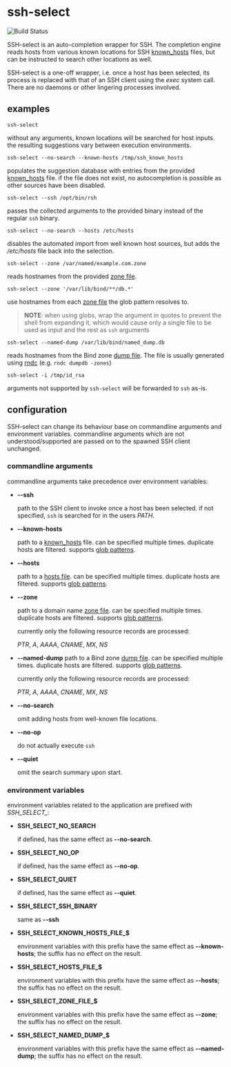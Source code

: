 # ssh-select

![Build Status](https://github.com/UiP9AV6Y/ssh-select/workflows/Build%2FTest/badge.svg)

SSH-select is an auto-completion wrapper for SSH.
The completion engine reads hosts from various
known locations for SSH [known_hosts][] files, but
can be instructed to search other locations as well.

SSH-select is a one-off wrapper, i.e. once a host
has been selected, its process is replaced with that
of an SSH client using the *exec* system call. There
are no daemons or other lingering processes involved.

## examples

`ssh-select`

without any arguments, known locations will be searched
for host inputs. the resulting suggestions vary between
execution environments.

`ssh-select --no-search --known-hosts /tmp/ssh_known_hosts`

populates the suggestion database with entries from the
provided [known_hosts][] file. if the file does not
exist, no autocompletion is possible as other sources
have been disabled.

`ssh-select --ssh /opt/bin/rsh`

passes the collected arguments to the provided binary
instead of the regular `ssh` binary.

`ssh-select --no-search --hosts /etc/hosts`

disables the automated import from well known host
sources, but adds the */etc/hosts* file back into
the selection.

`ssh-select --zone /var/named/example.com.zone`

reads hostnames from the provided [zone file][].

`ssh-select --zone '/var/lib/bind/**/db.*'`

use hostnames from each [zone file][] the glob pattern
resolves to.

> **NOTE**: when using globs, wrap the argument in
> quotes to prevent the shell from expanding it,
> which would cause only a single file to be
> used as input and the rest as `ssh` arguments

`ssh-select --named-dump /var/lib/bind/named_dump.db`

reads hostnames from the Bind zone [dump file][].
The file is usually generated using [rndc][]
(e.g. `rndc dumpdb -zones`)

`ssh-select -i /tmp/id_rsa`

arguments not supported by `ssh-select` will be
forwarded to `ssh` as-is.

## configuration

SSH-select can change its behaviour base on
commandline arguments and environment variables.
commandline arguments which are not
understood/supported are passed on to the spawned
SSH client unchanged.

### commandline arguments

commandline arguments take precedence over
environment variables:

* **--ssh**

  path to the SSH client to invoke once a host has
  been selected. if not specified, `ssh` is searched
  for in the users *PATH*.
* **--known-hosts**

  path to a [known_hosts][] file. can be specified
  multiple times. duplicate hosts are filtered.
  supports [glob patterns][].
* **--hosts**

  path to a [hosts file][]. can be specified
  multiple times. duplicate hosts are filtered.
  supports [glob patterns][].
* **--zone**

  path to a domain name [zone file][]. can be
  specified multiple times. duplicate hosts are
  filtered. supports [glob patterns][].

  currently only the following resource records
  are processed:

  *PTR*, *A*, *AAAA*, *CNAME*, *MX*, *NS*
* **--named-dump**
  path to a Bind zone [dump file][]. can be
  specified multiple times. duplicate hosts are
  filtered. supports [glob patterns][].

  currently only the following resource records
  are processed:

  *PTR*, *A*, *AAAA*, *CNAME*, *MX*, *NS*
* **--no-search**

  omit adding hosts from well-known file locations.
* **--no-op**

  do not actually execute `ssh`
* **--quiet**

  omit the search summary upon start.

### environment variables

environment variables related to the application
are prefixed with *SSH_SELECT_*:

* **SSH_SELECT_NO_SEARCH**

  if defined, has the same effect as **--no-search**.
* **SSH_SELECT_NO_OP**

  if defined, has the same effect as **--no-op**.
* **SSH_SELECT_QUIET**

  if defined, has the same effect as **--quiet**.
* **SSH_SELECT_SSH_BINARY**

  same as **--ssh**
* **SSH_SELECT_KNOWN_HOSTS_FILE_$**

  environment variables with this prefix have the
  same effect as **--known-hosts**; the suffix has
  no effect on the result.
* **SSH_SELECT_HOSTS_FILE_$**

  environment variables with this prefix have the
  same effect as **--hosts**; the suffix has
  no effect on the result.
* **SSH_SELECT_ZONE_FILE_$**

  environment variables with this prefix have the
  same effect as **--zone**; the suffix has
  no effect on the result.
* **SSH_SELECT_NAMED_DUMP_$**

  environment variables with this prefix have the
  same effect as **--named-dump**; the suffix has
  no effect on the result.

[known_hosts]: http://man.openbsd.org/sshd.8#SSH_KNOWN_HOSTS_FILE_FORMAT
[hosts file]: http://www.tldp.org/LDP/solrhe/Securing-Optimizing-Linux-RH-Edition-v1.3/chap9sec95.html
[zone file]: https://tools.ietf.org/html/rfc1035
[glob patterns]: https://github.com/bmatcuk/doublestar#patterns
[dump file]: https://bind.isc.org/doc/arm/9.11/Bv9ARM.ch06.html#zonefile_format
[rndc]: https://bind.isc.org/doc/arm/9.11/man.rndc.html
